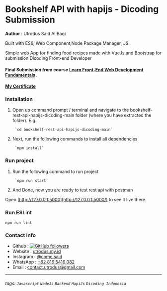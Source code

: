 # Bookshelf API with hapijs - Dicoding Submission
**Author** : Utrodus Said Al Baqi

Built with ES6, Web Component,Node Package Manager, JS.

Simple web App for finding food recipes made with VueJs and Bootstrap for submission Dicoding Front-end Developer

#### Final Submission from course [Learn Front-End Web Development Fundamentals](https://www.dicoding.com/academies/163).
#### [My Certificate](https://www.dicoding.com/certificates/QGRX57M5RP0M) 

### Installation

1. Open up command prompt / terminal and navigate to the bookshelf-rest-api-hapijs-dicoding-main folder (where you have extracted the folder). E.g.

		`cd bookshelf-rest-api-hapijs-dicoding-main`

2. Next, run the following commands to install all dependencies

		`npm install`


### Run project

1. Run the following command to run project

		`npm run start`

2. And Done, now you are ready to test rest api with postman
	
Open  [http://127.0.0.1:5000](http://127.0.0.1:5000/)  to see it live there.

### Run ESLint 

`npm run lint`

### Contact Info
- Github : [![GitHub followers](https://img.shields.io/github/followers/utrodus.svg?style=social&label=Follow&maxAge=2592000)](https://github.com/utrodus?tab=followers) 
- Website : [utrodus.my.id](utrodus.my.id)
- Instagram : [@come.said](https://www.instagram.com/utrodus)
- WhatsApp : [+62 816 5416 082](https://wa.me/628165416082)
- Email : [contact.utrodus@gmail.com](mailto:contact.utrodus@gmail.com)

---

###### tags: `Javascript` `NodeJs` `Backend` `HapiJs` `Dicoding Indonesia`
